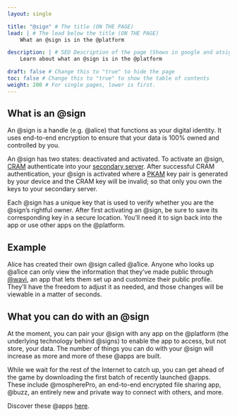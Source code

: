 ```yaml
---
layout: single

title: "@sign" # The title (ON THE PAGE)
lead: | # The lead below the title (ON THE PAGE)
    What an @sign is in the @platform

description: | # SEO Description of the page (Shows in google and atsign.dev search)
    Learn about what an @sign is in the @platform

draft: false # Change this to "true" to hide the page
toc: false # Change this to "true" to show the table of contents
weight: 200 # For single pages, lower is first.
---
```


## What is an @sign
An @sign is a handle (e.g. @alice) that functions as your digital identity. It uses end-to-end encryption to ensure that your data is 100% owned and controlled by you.

An @sign has two states: deactivated and activated. To activate an @sign, [CRAM](/docs/reference/cram) authenticate into your [secondary server](/docs/reference/synchronization/). After successful CRAM authentication, your @sign is activated where a [PKAM](/docs/reference/pkam/) key pair is generated by your device and the CRAM key will be invalid; so that only you own the keys to your secondary server. 

Each @sign has a unique key that is used to verify whether you are the @sign’s rightful owner. After first activating an @sign, be sure to save its corresponding key in a secure location. You’ll need it to sign back into the app or use other apps on the @platform.

## Example
Alice has created their own @sign called @a1ice. Anyone who looks up @a1ice can only view the information that they’ve made public through [@wavi](https://atsign.com/apps/wavi/), an app that lets them set up and customize their public profile. They’ll have the freedom to adjust it as needed, and those changes will be viewable in a matter of seconds.

## What you can do with an @sign
At the moment, you can pair your @sign with any app on the @platform (the underlying technology behind @signs) to enable the app to access, but not store, your data. The number of things you can do with your @sign will increase as more and more of these @apps are built.

While we wait for the rest of the Internet to catch up, you can get ahead of the game by downloading the first batch of recently launched @apps. These include @mospherePro, an end-to-end encrypted file sharing app, @buzz, an entirely new and private way to connect with others, and more.

Discover these @apps [here](https://atsign.com/apps/).